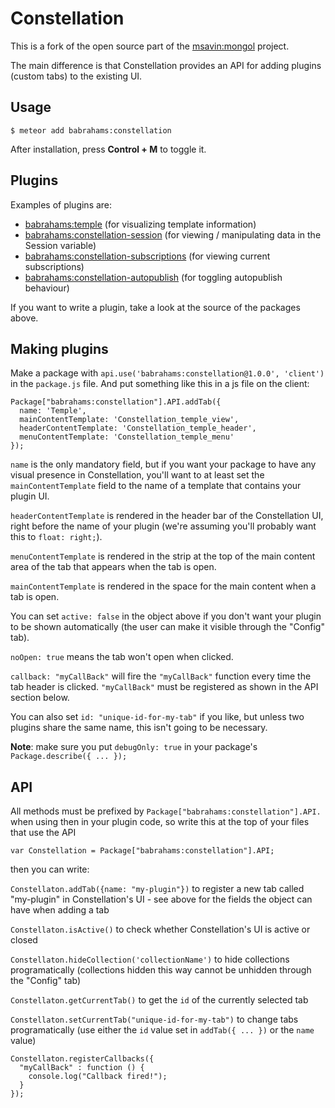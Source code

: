 Constellation
=============

This is a fork of the open source part of the [msavin:mongol](https://github.com/msavin/Mongol) project.

The main difference is that Constellation provides an API for adding plugins (custom tabs) to the existing UI.

Usage
-----

	$ meteor add babrahams:constellation

After installation, press <strong>Control + M</strong> to toggle it.

Plugins
-------

Examples of plugins are:

- [babrahams:temple](https://github.com/JackAdams/temple) (for visualizing template information)
- [babrahams:constellation-session](https://github.com/JackAdams/constellation-session) (for viewing / manipulating data in the Session variable)
- [babrahams:constellation-subscriptions](https://github.com/JackAdams/constellation-subscriptions) (for viewing current subscriptions)
- [babrahams:constellation-autopublish](https://github.com/JackAdams/constellation-autopublish) (for toggling autopublish behaviour)

If you want to write a plugin, take a look at the source of the packages above.

Making plugins
--------------

Make a package with `api.use('babrahams:constellation@1.0.0', 'client')` in the `package.js` file. And put something like this in a js file on the client:

```
Package["babrahams:constellation"].API.addTab({
  name: 'Temple',
  mainContentTemplate: 'Constellation_temple_view',
  headerContentTemplate: 'Constellation_temple_header',
  menuContentTemplate: 'Constellation_temple_menu'
});
```

`name` is the only mandatory field, but if you want your package to have any visual presence in Constellation, you'll want to at least set the `mainContentTemplate` field to the name of a template that contains your plugin UI.

`headerContentTemplate` is rendered in the header bar of the Constellation UI, right before the name of your plugin (we're assuming you'll probably want this to `float: right;`).

`menuContentTemplate` is rendered in the strip at the top of the main content area of the tab that appears when the tab is open.

`mainContentTemplate` is rendered in the space for the main content when a tab is open.

You can set `active: false` in the object above if you don't want your plugin to be shown automatically (the user can make it visible through the "Config" tab).

`noOpen: true` means the tab won't open when clicked.

`callback: "myCallBack"` will fire the `"myCallBack"` function every time the tab header is clicked. `"myCallBack"` must be registered as shown in the API section below.

You can also set `id: "unique-id-for-my-tab"` if you like, but unless two plugins share the same name, this isn't going to be necessary.

__Note__: make sure you put `debugOnly: true` in your package's `Package.describe({ ... });`

API
---

All methods must be prefixed by `Package["babrahams:constellation"].API.` when using then in your plugin code, so write this at the top of your files that use the API
```
var Constellation = Package["babrahams:constellation"].API;
```
then you can write:

`Constellaton.addTab({name: "my-plugin"})` to register a new tab called "my-plugin" in Constellation's UI - see above for the fields the object can have when adding a tab

`Constellaton.isActive()` to check whether Constellation's UI is active or closed

`Constellaton.hideCollection('collectionName')` to hide collections programatically (collections hidden this way cannot be unhidden through the "Config" tab)

`Constellaton.getCurrentTab()` to get the `id` of the currently selected tab

`Constellaton.setCurrentTab("unique-id-for-my-tab")` to change tabs programatically (use either the `id` value set in `addTab({ ... })` or the `name` value)

```
Constellaton.registerCallbacks({
  "myCallBack" : function () {
    console.log("Callback fired!");
  }
});
```